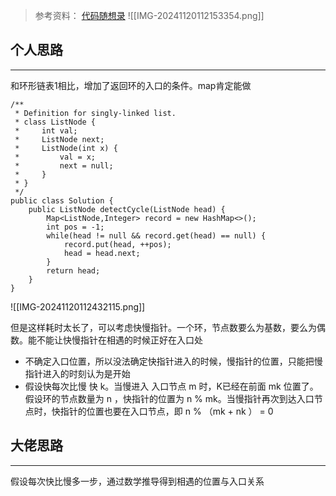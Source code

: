 >参考资料：
>[代码随想录](https://www.bilibili.com/video/BV1if4y1d7ob/?vd_source=1e8424064855cc146aec87b7b7ee376d)
![[IMG-20241120112153354.png]]
## 个人思路
---
和环形链表1相比，增加了返回环的入口的条件。map肯定能做

```
/**
 * Definition for singly-linked list.
 * class ListNode {
 *     int val;
 *     ListNode next;
 *     ListNode(int x) {
 *         val = x;
 *         next = null;
 *     }
 * }
 */
public class Solution {
    public ListNode detectCycle(ListNode head) {
        Map<ListNode,Integer> record = new HashMap<>();
        int pos = -1;
        while(head != null && record.get(head) == null) {
            record.put(head, ++pos);
            head = head.next;
        }
        return head;
    }
}
```
![[IMG-20241120112432115.png]]

但是这样耗时太长了，可以考虑快慢指针。一个环，节点数要么为基数，要么为偶数。能不能让快慢指针在相遇的时候正好在入口处
- 不确定入口位置，所以没法确定快指针进入的时候，慢指针的位置，只能把慢指针进入的时刻认为是开始
- 假设快每次比慢 快 k。当慢进入 入口节点 m 时，K已经在前面 mk 位置了。假设环的节点数量为 n ，快指针的位置为 n % mk。当慢指针再次到达入口节点时，快指针的位置也要在入口节点，即 n % （mk + nk ） = 0 

## 大佬思路
---
假设每次快比慢多一步，通过数学推导得到相遇的位置与入口关系